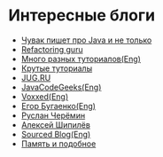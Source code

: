 # Интересные блоги

- <a href="http://ggenikus.github.io/">Чувак пишет про Java и не только</a>
- <a href="https://refactoring.guru/ru">Refactoring guru</a>
- <a href="http://www.mkyong.com/">Много разных туториалов(Eng)</a>
- <a href="http://websystique.com/">Крутые туториалы</a>
- <a href="http://jug.ru/">JUG.RU</a>
- <a href="https://www.javacodegeeks.com/">JavaCodeGeeks(Eng)</a>
- <a href="https://www.voxxed.com">Voxxed(Eng)</a>
- <a href="http://www.yegor256.com/">Егор Бугаенко(Eng)</a>
- <a href="http://dev.cheremin.info/">Руслан Черёмин</a>
- <a href="https://shipilev.net/">Алексей Шипилёв</a>
- <a href="https://blog.sourced-bvba.be">Sourced Blog(Eng)</a>
- <a href="http://www.niceandeasy.me/">Память и подобное</a>

